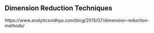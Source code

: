 <h2>Dimension Reduction Techniques </h2>
https://www.analyticsvidhya.com/blog/2015/07/dimension-reduction-methods/
